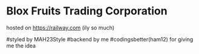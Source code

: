 # Blox Fruits Trading Corporation

hosted on https://railway.com (ily so much)

#styled by MAH23Style
#backend by me
#codingsbetter(ham12) for giving me the idea

